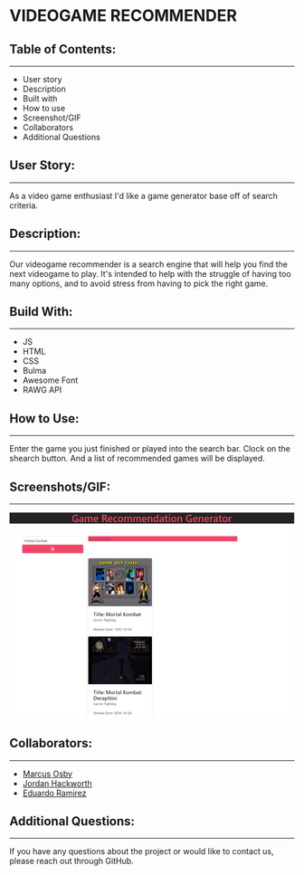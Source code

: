 # VIDEOGAME RECOMMENDER

## **Table of Contents:**
---
- User story
- Description
- Built with
- How to use
- Screenshot/GIF
- Collaborators
- Additional Questions

## **User Story:**
---
As a video game enthusiast I'd like a game generator base off of search criteria.

## **Description:**
---
Our videogame recommender is a search engine that will help you find the next videogame to play. It's intended to help with the struggle of having too many options, and to avoid stress from having to pick the right game.

## **Build With:**
---
- JS
- HTML
- CSS
- Bulma
- Awesome Font
- RAWG API

## **How to Use:**
---
Enter the game you just finished or played into the search bar. Clock on the shearch button. And a list of recommended games will be displayed.
## **Screenshots/GIF:**
---
![Demo](Demo-Screenshot.png)
## **Collaborators:**
---
- [Marcus Osby](https://osbym.github.io/module2-challenge-portfolio/)
- [Jordan Hackworth](https://github.com/HacAtac)
- [Eduardo Ramirez](https://github.com/EduardoRam7)

## **Additional Questions:**
---
If you have any questions about the project or would like to contact us, please reach out through GitHub.